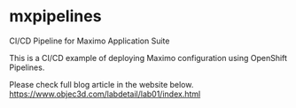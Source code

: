 # mxpipelines
CI/CD Pipeline for Maximo Application Suite

This is a CI/CD example of deploying Maximo configuration using OpenShift Pipelines.

Please check full blog article in the website below.
https://www.objec3d.com/labdetail/lab01/index.html

